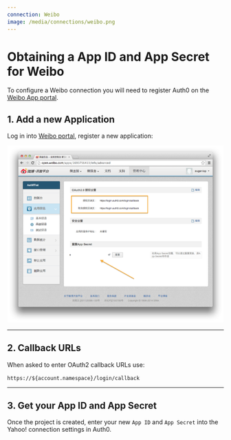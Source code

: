 ```yaml
---
connection: Weibo
image: /media/connections/weibo.png
---
```


# Obtaining a App ID and App Secret for Weibo

To configure a Weibo connection you will need to register Auth0 on the [Weibo App portal](http://open.weibo.com/apps).

## 1. Add a new Application
Log in into [Weibo portal](http://open.weibo.com/apps), register a new application:

![](/media/articles/connections/social/weibo/weibo-register-1.png)

---
## 2. Callback URLs

When asked to enter OAuth2 callback URLs use:

	https://${account.namespace}/login/callback

---
## 3. Get your App ID and App Secret

Once the project is created, enter your new `App ID` and `App Secret` into the Yahoo! connection settings in Auth0.
